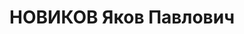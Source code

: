 ---
title: НОВИКОВ Яков Павлович
description: 'Род. в 1889, Симбирская губ., с. Чирково, русский, обр.: низшее, б/п.
  Проживал: Москва, Чистопрудный бул., д. 11, кв. 7. Старший механик автобазы транспортной
  экспедиционной конторы.

  Арестован 03.11.1935. Обв. в участии в к.-р. террористической организации. Приговор:
  ВК ВС СССР, 08.03.1937 – ВМН. Расстрелян 09.03.1937, г.Москва.

  Реабилитирован ВК ВС СССР 06.04.1957'
---